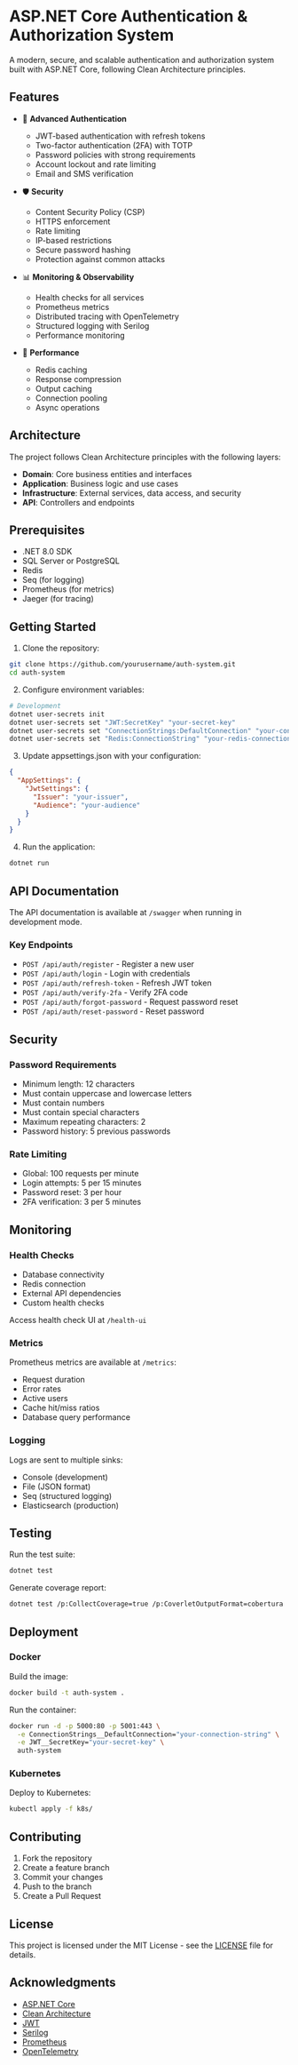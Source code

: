 # ASP.NET Core Authentication & Authorization System

A modern, secure, and scalable authentication and authorization system built with ASP.NET Core, following Clean Architecture principles.

## Features

- 🔐 **Advanced Authentication**
  - JWT-based authentication with refresh tokens
  - Two-factor authentication (2FA) with TOTP
  - Password policies with strong requirements
  - Account lockout and rate limiting
  - Email and SMS verification

- 🛡️ **Security**
  - Content Security Policy (CSP)
  - HTTPS enforcement
  - Rate limiting
  - IP-based restrictions
  - Secure password hashing
  - Protection against common attacks

- 📊 **Monitoring & Observability**
  - Health checks for all services
  - Prometheus metrics
  - Distributed tracing with OpenTelemetry
  - Structured logging with Serilog
  - Performance monitoring

- 🚀 **Performance**
  - Redis caching
  - Response compression
  - Output caching
  - Connection pooling
  - Async operations

## Architecture

The project follows Clean Architecture principles with the following layers:

- **Domain**: Core business entities and interfaces
- **Application**: Business logic and use cases
- **Infrastructure**: External services, data access, and security
- **API**: Controllers and endpoints

## Prerequisites

- .NET 8.0 SDK
- SQL Server or PostgreSQL
- Redis
- Seq (for logging)
- Prometheus (for metrics)
- Jaeger (for tracing)

## Getting Started

1. Clone the repository:
```bash
git clone https://github.com/yourusername/auth-system.git
cd auth-system
```

2. Configure environment variables:
```bash
# Development
dotnet user-secrets init
dotnet user-secrets set "JWT:SecretKey" "your-secret-key"
dotnet user-secrets set "ConnectionStrings:DefaultConnection" "your-connection-string"
dotnet user-secrets set "Redis:ConnectionString" "your-redis-connection"
```

3. Update appsettings.json with your configuration:
```json
{
  "AppSettings": {
    "JwtSettings": {
      "Issuer": "your-issuer",
      "Audience": "your-audience"
    }
  }
}
```

4. Run the application:
```bash
dotnet run
```

## API Documentation

The API documentation is available at `/swagger` when running in development mode.

### Key Endpoints

- `POST /api/auth/register` - Register a new user
- `POST /api/auth/login` - Login with credentials
- `POST /api/auth/refresh-token` - Refresh JWT token
- `POST /api/auth/verify-2fa` - Verify 2FA code
- `POST /api/auth/forgot-password` - Request password reset
- `POST /api/auth/reset-password` - Reset password

## Security

### Password Requirements

- Minimum length: 12 characters
- Must contain uppercase and lowercase letters
- Must contain numbers
- Must contain special characters
- Maximum repeating characters: 2
- Password history: 5 previous passwords

### Rate Limiting

- Global: 100 requests per minute
- Login attempts: 5 per 15 minutes
- Password reset: 3 per hour
- 2FA verification: 3 per 5 minutes

## Monitoring

### Health Checks

- Database connectivity
- Redis connection
- External API dependencies
- Custom health checks

Access health check UI at `/health-ui`

### Metrics

Prometheus metrics are available at `/metrics`:

- Request duration
- Error rates
- Active users
- Cache hit/miss ratios
- Database query performance

### Logging

Logs are sent to multiple sinks:

- Console (development)
- File (JSON format)
- Seq (structured logging)
- Elasticsearch (production)

## Testing

Run the test suite:

```bash
dotnet test
```

Generate coverage report:

```bash
dotnet test /p:CollectCoverage=true /p:CoverletOutputFormat=cobertura
```

## Deployment

### Docker

Build the image:

```bash
docker build -t auth-system .
```

Run the container:

```bash
docker run -d -p 5000:80 -p 5001:443 \
  -e ConnectionStrings__DefaultConnection="your-connection-string" \
  -e JWT__SecretKey="your-secret-key" \
  auth-system
```

### Kubernetes

Deploy to Kubernetes:

```bash
kubectl apply -f k8s/
```

## Contributing

1. Fork the repository
2. Create a feature branch
3. Commit your changes
4. Push to the branch
5. Create a Pull Request

## License

This project is licensed under the MIT License - see the [LICENSE](LICENSE) file for details.

## Acknowledgments

- [ASP.NET Core](https://dotnet.microsoft.com/apps/aspnet)
- [Clean Architecture](https://blog.cleancoder.com/uncle-bob/2012/08/13/the-clean-architecture.html)
- [JWT](https://jwt.io/)
- [Serilog](https://serilog.net/)
- [Prometheus](https://prometheus.io/)
- [OpenTelemetry](https://opentelemetry.io/) 